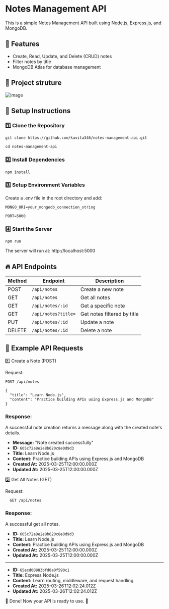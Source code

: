 # Notes Management API

This is a simple Notes Management API built using Node.js, Express.js, and MongoDB.

## 📌 Features
- Create, Read, Update, and Delete (CRUD) notes
- Filter notes by title
- MongoDB Atlas for database management

## 🚀 Project struture
![image](https://github.com/user-attachments/assets/195c44f9-4c80-4cf7-9bcf-f8e84e8d9952)


## 🚀 Setup Instructions

### 1️⃣ Clone the Repository
```
git clone https://github.com/kavita346/notes-management-api.git
```
```
cd notes-management-api
```
### 2️⃣ Install Dependencies
```
npm install
```
### 3️⃣ Setup Environment Variables
Create a .env file in the root directory and add:
```
MONGO_URI=your_mongodb_connection_string

PORT=5000
```

### 4️⃣ Start the Server
```
npm run 
```
The server will run at: http://localhost:5000

## 🔥 API Endpoints

| Method | Endpoint            | Description                       |
|--------|---------------------|-----------------------------------|
| POST   | `/api/notes`        | Create a new note                 |
| GET    | `/api/notes`        | Get all notes                     |
| GET    | `/api/notes/:id`    | Get a specific note               |
| GET    | `/api/notes?title=` | Get notes filtered by title       |
| PUT    | `/api/notes/:id`    | Update a note                     |
| DELETE | `/api/notes/:id`    | Delete a note                     |

## 📌 Example API Requests

1️⃣ Create a Note (POST)

Request:
   
   ```
   POST /api/notes
   ```
```
{
  "title": "Learn Node.js",
  "content": "Practice building APIs using Express.js and MongoDB"
}
```

###  Response:
A successful note creation returns a message along with the created note's details.

- **Message:** "Note created successfully"
- **ID:** `605c72a8e2e8b620c8e0d9d3`
- **Title:** Learn Node.js
- **Content:** Practice building APIs using Express.js and MongoDB
- **Created At:** 2025-03-25T12:00:00.000Z
- **Updated At:** 2025-03-25T12:00:00.000Z


2️⃣ Get All Notes (GET)

Request:

```
  GET /api/notes
```
###  Response:
A successful get all notes.
- **ID:** `605c72a8e2e8b620c8e0d9d3`
- **Title:** Learn Node.js
- **Content:** Practice building APIs using Express.js and MongoDB
- **Created At:** 2025-03-25T12:00:00.000Z
- **Updated At:** 2025-03-25T12:00:00.000Z
---------------------------------------------------------------------------
- **ID:** `65ecd00883bfd0a0f590c1`
- **Title:** Express Node.js
- **Content:**  Learn routing, middleware, and request handling
- **Created At:** 2025-03-26T12:02:24.012Z
- **Updated At:** 2025-03-26T12:02:24.012Z 

🎯 Done! Now your API is ready to use. 🚀




